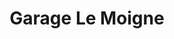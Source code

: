 ---
title: "Garage Le Moigne"
url: /pommerit-le-vicomte/garage-le-moigne/
shop: réparation de voitures
---